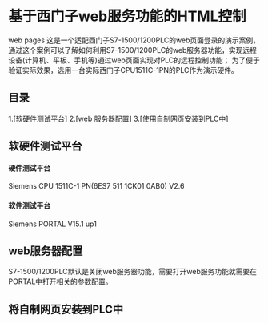 # 基于西门子web服务功能的HTML控制
web pages
这是一个适配西门子S7-1500/1200PLC的web页面登录的演示案例，通过这个案例可以了解如何利用S7-1500/1200PLC的web服务器功能，实现远程设备(计算机、平板、手机等)通过web页面实现对PLC的远程控制功能；
为了便于验证实际效果，选用一台实际西门子CPU1511C-1PN的PLC作为演示硬件。

## 目录
1.[软硬件测试平台]
2.[web 服务器配置]
3.[使用自制网页安装到PLC中]

## 软硬件测试平台

#### 硬件测试平台
Siemens CPU 1511C-1 PN(6ES7 511 1CK01 0AB0) V2.6

#### 软件测试平台
Siemens PORTAL V15.1 up1

## web服务器配置
S7-1500/1200PLC默认是关闭web服务器功能，需要打开web服务功能就需要在PORTAL中打开相关的参数配置。

## 将自制网页安装到PLC中



